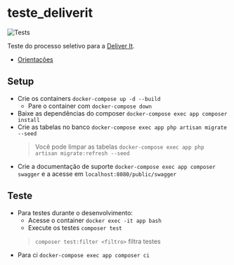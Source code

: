 # teste_deliverit

![Tests](https://github.com/nenitf/teste_deliverit/actions/workflows/tests.yml/badge.svg)

Teste do processo seletivo para a [Deliver It](http://deliverit.com.br/).

- [Orientações](orientacoes.md)

## Setup

- Crie os containers ``docker-compose up -d --build``
    - Pare o container com ``docker-compose down``
- Baixe as dependências do composer ``docker-compose exec app composer install``
- Crie as tabelas no banco ``docker-compose exec app php artisan migrate --seed``
    > Você pode limpar as tabelas ``docker-compose exec app php artisan migrate:refresh --seed``
- Crie a documentação de suporte ``docker-compose exec app composer swagger`` e a acesse em ``localhost:8080/public/swagger``

## Teste

- Para testes durante o desenvolvimento:
    - Acesse o container ``docker exec -it app bash``
    - Execute os testes ``composer test``
    > `composer test:filter <filtro>` filtra testes
- Para ci ``docker-compose exec app composer ci``
